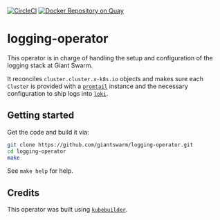 [![CircleCI](https://circleci.com/gh/giantswarm/logging-operator.svg?&style=shield)](https://circleci.com/gh/giantswarm/logging-operator)
[![Docker Repository on Quay](https://quay.io/repository/giantswarm/logging-operator/status "Docker Repository on Quay")](https://quay.io/repository/giantswarm/logging-operator)

# logging-operator

This operator is in charge of handling the setup and configuration of the logging stack at Giant Swarm.

It reconciles `cluster.cluster.x-k8s.io` objects and makes sure each `Cluster` is provided with a [`promtail`](https://github.com/giantswarm/promtail-app) instance and the necessary configuration to ship logs into [`loki`](https://github.com/giantswarm/loki-app).

## Getting started

Get the code and build it via:

```bash
git clone https://github.com/giantswarm/logging-operator.git
cd logging-operator
make
```

See `make help` for help.

## Credits

This operator was built using [`kubebuilder`](https://book.kubebuilder.io/quick-start.html).
